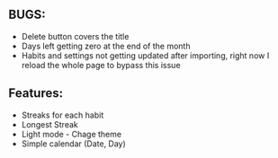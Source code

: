 ## BUGS:

+ Delete button covers the title
+ Days left getting zero at the end of the month
+ Habits and settings not getting updated after importing, right now I reload the whole page to bypass this issue


## Features:

+ Streaks for each habit
+ Longest Streak
+ Light mode - Chage theme
+ Simple calendar (Date, Day)

